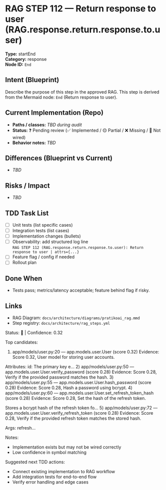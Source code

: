 # RAG STEP 112 — Return response to user (RAG.response.return.response.to.user)

**Type:** startEnd  
**Category:** response  
**Node ID:** `End`

## Intent (Blueprint)
Describe the purpose of this step in the approved RAG. This step is derived from the Mermaid node: `End` (Return response to user).

## Current Implementation (Repo)
- **Paths / classes:** _TBD during audit_
- **Status:** ❓ Pending review (✅ Implemented / 🟡 Partial / ❌ Missing / 🔌 Not wired)
- **Behavior notes:** _TBD_

## Differences (Blueprint vs Current)
- _TBD_

## Risks / Impact
- _TBD_

## TDD Task List
- [ ] Unit tests (list specific cases)
- [ ] Integration tests (list cases)
- [ ] Implementation changes (bullets)
- [ ] Observability: add structured log line  
  `RAG STEP 112 (RAG.response.return.response.to.user): Return response to user | attrs={...}`
- [ ] Feature flag / config if needed
- [ ] Rollout plan

## Done When
- Tests pass; metrics/latency acceptable; feature behind flag if risky.

## Links
- RAG Diagram: `docs/architecture/diagrams/pratikoai_rag.mmd`
- Step registry: `docs/architecture/rag_steps.yml`


<!-- AUTO-AUDIT:BEGIN -->
Status: 🔌  |  Confidence: 0.32

Top candidates:
1) app/models/user.py:20 — app.models.user.User (score 0.32)
   Evidence: Score 0.32, User model for storing user accounts.

Attributes:
    id: The primary key
    e...
2) app/models/user.py:50 — app.models.user.User.verify_password (score 0.28)
   Evidence: Score 0.28, Verify if the provided password matches the hash.
3) app/models/user.py:55 — app.models.user.User.hash_password (score 0.28)
   Evidence: Score 0.28, Hash a password using bcrypt.
4) app/models/user.py:60 — app.models.user.User.set_refresh_token_hash (score 0.28)
   Evidence: Score 0.28, Set the hash of the refresh token.

Stores a bcrypt hash of the refresh token fo...
5) app/models/user.py:72 — app.models.user.User.verify_refresh_token (score 0.28)
   Evidence: Score 0.28, Verify if the provided refresh token matches the stored hash.

Args:
    refresh...

Notes:
- Implementation exists but may not be wired correctly
- Low confidence in symbol matching

Suggested next TDD actions:
- Connect existing implementation to RAG workflow
- Add integration tests for end-to-end flow
- Verify error handling and edge cases
<!-- AUTO-AUDIT:END -->